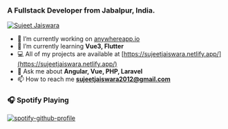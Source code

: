 
 ### A Fullstack Developer from Jabalpur, India. 
[![Sujeet Jaiswara](https://img.shields.io/twitter/follow/sujeetjaiswara?style=social)](https://twitter.com/sujeetjaiswara)

- 🔭 I’m currently working on [anywhereapp.io](https://www.anywhereapp.io/)
- 🌱 I’m currently learning **Vue3, Flutter**
- 💻 All of my projects are available at [https://sujeetjaiswara.netlify.app/](https://sujeetjaiswara.netlify.app/)
- 💬 Ask me about **Angular, Vue, PHP, Laravel**
- 📫 How to reach me **sujeetjaiswara2012@gmail.com**

<!--![Sujeet github stats](https://github-readme-stats.vercel.app/api?username=sujeetjaiswara&show_icons=true&theme=radical)-->

### 🎧 Spotify Playing
[![spotify-github-profile](https://spotify-github-profile.vercel.app/api/view?uid=tj4dzhqxrtueqhi5761m4wiww&cover_image=false)](https://open.spotify.com/user/tj4dzhqxrtueqhi5761m4wiww)

